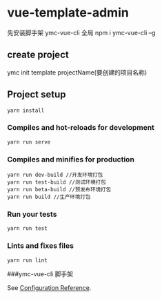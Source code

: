 # vue-template-admin

先安装脚手架 ymc-vue-cli
全局 npm i ymc-vue-cli –g

## create project

ymc init template projectName(要创建的项目名称)

## Project setup

```
yarn install
```

### Compiles and hot-reloads for development

```
yarn run serve
```

### Compiles and minifies for production

```
yarn run dev-build //开发环境打包
yarn run test-build //测试环境打包
yarn run beta-build //预发布环境打包
yarn run build //生产环境打包

```

### Run your tests

```
yarn run test
```

### Lints and fixes files

```
yarn run lint
```

###ymc-vue-cli 脚手架

See [Configuration Reference](https://www.npmjs.com/package/ymc-vue-cli).
